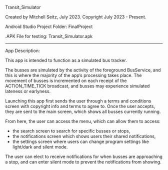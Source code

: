 Transit_Simulator 

Created by Mitchell Seitz, July 2023.
Copyright July 2023 - Present. 

Android Studio Project Folder: FinalProject

.APK File for testing: Transit_Simulator.apk
__________________________________________________________________________
App Description: 

This app is intended to function as a simulated bus tracker. 

The busses are simulated by the activity of the foreground BusService, and 
this is where the majority of the app’s processing takes place. The movement 
of busses is incremented on each receipt of the ACTION_TIME_TICK broadcast, 
and busses may experience simulated lateness or earlyness. 

Launching this app first sends the user through a terms and conditions screen 
with copyright info and terms to agree to. Once the user accepts, they are 
sent to the main screen, which shows all busses currently running. 

From here, the user can access the menu, which can allow them to access: 
- the search screen to search for specific busses or stops,
- the notifications screen which shows users their shared notifications,
- the settings screen where users can change program settings like light/dark
  and silent mode.

The user can elect to receive notifications for when busses are approaching a 
stop, and can enter silent mode to prevent the notifications from showing. 
